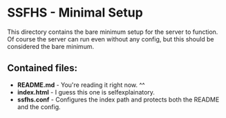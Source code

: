# SSFHS - Minimal Setup

This directory contains the bare minimum setup for the server to function. Of course the server can run even without any config, but this should be considered the bare minimum.

## Contained files:
* **README.md** - You're reading it right now. ^^
* **index.html** - I guess this one is selfexplainatory.
* **ssfhs.conf** - Configures the index path and protects both the README and the config.